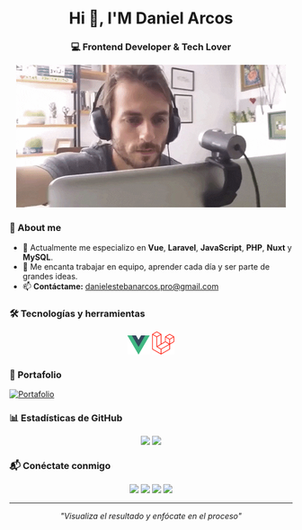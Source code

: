 <h1 align="center">Hi 👋, I'M Daniel Arcos</h1>
<h3 align="center">💻 Frontend Developer & Tech Lover</h3>

<div align="center" width="100%">
  <img src="./assets/personal-readme-gift.gif"/>
</div>

### 🚀 About me

- 🌱 Actualmente me especializo en **Vue**, **Laravel**, **JavaScript**, **PHP**, **Nuxt** y **MySQL**.
- 🔭 Me encanta trabajar en equipo, aprender cada día y ser parte de grandes ideas.
- 📫 **Contáctame:** [danielestebanarcos.pro@gmail.com](mailto:danielestebanarcos.pro@gmail.com)

### 🛠 Tecnologías y herramientas

<div align="center">
  <img src="./icons/vue.svg" width="40"/>
  <img src="./icons/laravel.svg" width="40"/>
</div>

### 📌 Portafolio

[![Portafolio](https://img.shields.io/badge/🌐_Ver_mi_portafolio-000?style=for-the-badge&logo=vercel&logoColor=white)](https://tu-portafolio.vercel.app)

### 📊 Estadísticas de GitHub

<p align="center">
  <img height="180em" src="https://github-readme-stats.vercel.app/api?username=daniel242002&show_icons=true&theme=tokyonight" />
  <img height="180em" src="https://github-readme-stats.vercel.app/api/top-langs/?username=daniel242002&layout=compact&theme=tokyonight" />
</p>

### 📬 Conéctate conmigo

<p align="center">
  <a href="https://linkedin.com/in/daniel-arcos-469bb61ab"><img src="https://img.shields.io/badge/LinkedIn-0A66C2?style=for-the-badge&logo=linkedin&logoColor=white"/></a>
  <a href="https://instagram.com/daniel_arcos24"><img src="https://img.shields.io/badge/Instagram-E4405F?style=for-the-badge&logo=instagram&logoColor=white"/></a>
  <a href="https://facebook.com/danielesteban.arcoscorrea"><img src="https://img.shields.io/badge/Facebook-1877F2?style=for-the-badge&logo=facebook&logoColor=white"/></a>
  <a href="https://github.com/daniel242002"><img src="https://img.shields.io/badge/GitHub-000?style=for-the-badge&logo=github&logoColor=white"/></a>
</p>

---

<p align="center">
  <em>"Visualiza el resultado y enfócate en el proceso"</em>
</p>
